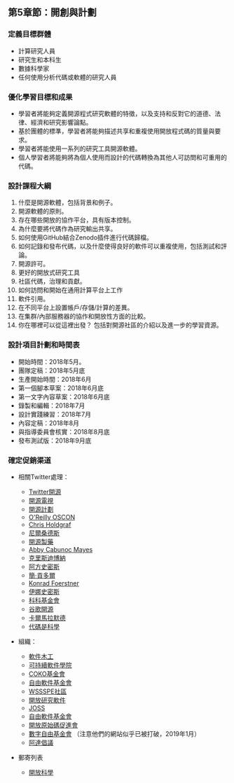 ## 第5章節：開創與計劃

### 定義目標群體

- 計算研究人員
- 研究生和本科生
- 數據科學家
- 任何使用分析代碼或軟體的研究人員

### 優化學習目標和成果

- 學習者將能夠定義開源程式研究軟體的特徵，以及支持和反對它的道德、法律、經濟和研究影響論點。
- 基於團體的標準，學習者將能夠描述共享和重複使用開放程式碼的質量與要求。
- 學習者將能使用一系列的研究工具開源軟體。
- 個人學習者將能夠將為個人使用而設計的代碼轉換為其他人可訪問和可重用的代碼。

### 設計課程大綱

1. 什麼是開源軟體，包括背景和例子。
2. 開源軟體的原則。
3. 存在哪些開放的協作平台，具有版本控制。
4. 為什麼要將代碼作為研究輸出共享。
5. 如何使用GitHub結合Zenodo插件進行代碼歸檔。
6. 如何記錄和發布代碼，以及什麼使得良好的軟件可以重複使用，包括測試和評論。
7. 開源許可。
8. 更好的開放式研究工具
9. 社區代碼，治理和貢獻。
10. 如何訪問和開始在通用計算平台上工作
11. 軟件引用。
12. 在不同平台上設置帳戶/存儲/計算的差異。
13. 在集群/內部服務器的協作和開放性方面的比較。
14. 你在哪裡可以從這裡出發？ 包括對開源社區的介紹以及進一步的學習資源。

### 設計項目計劃和時間表

- 開始時間：2018年5月。
- 團隊定稿：2018年5月底
- 生產開始時間：2018年6月
- 第一個腳本草案：2018年6月底
- 第一文字內容草案：2018年6月底
- 錄製和編輯：2018年7月
- 設計實踐練習：2018年7月
- 內容定稿：2018年8月
- 與指導委員會核實：2018年8月底
- 發布測試版：2018年9月底

### 確定促銷渠道

- 相關Twitter處理：
    
    - [Twitter開源](https://twitter.com/twitteross)
    - [開源電視](https://twitter.com/opensourcetv)
    - [開源計劃](https://twitter.com/OpenSourceOrg)
    - [O'Reilly OSCON](https://twitter.com/oscon)
    - [Chris Holdgraf](https://twitter.com/choldgraf)
    - [尼爾桑德斯](https://twitter.com/neilfws)
    - [開源製藥](https://twitter.com/OSPInfo)
    - [Abby Cabunoc Mayes](https://twitter.com/abbycabs)
    - [克里斯迪博納](https://twitter.com/cdibona)
    - [阿方史密斯](https://twitter.com/arfon)
    - [簡·貢多爾](https://twitter.com/jangondol)
    - [Konrad Foerstner](https://twitter.com/konradfoerstner)
    - [伊娜史密斯](https://twitter.com/ismonet)
    - [科科基金會](https://twitter.com/CokoFoundation)
    - [谷歌開源](https://twitter.com/GoogleOSS)
    - [卡爾馬拉默德](https://twitter.com/carlmalamud)
    - [代碼是科學](https://twitter.com/codeisscience)

- 組織：
    
    - [軟件木工](https://software-carpentry.org/)
    - [可持續軟件學院](https://www.software.ac.uk/software-sustainability-institute)
    - [COKO基金會](https://coko.foundation/)
    - [自由軟件基金會](https://www.fsf.org/licensing/)
    - [WSSSPE社區](http://wssspe.researchcomputing.org.uk)
    - [開放研究軟件](http://openresearchsoftware.metajnl.com)
    - [JOSS](http://joss.theoj.org)
    - [自由軟件基金會](https://www.fsf.org/)
    - [開放原始碼促進會](https://opensource.org/)
    - [數字自由基金會](https://en.wikipedia.org/wiki/Digital_Freedom_Foundation) （注意他們的網站似乎已被打破，2019年1月）
    - [阿達倡議](https://adainitiative.org/)

- 郵寄列表
    
    - [開放科學](https://lists.okfn.org/mailman/listinfo/open-science)